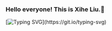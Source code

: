 ###  Hello everyone! This is Xihe Liu.👋

<!--
**foisliu/foisliu** is a ✨ _special_ ✨ repository because its `README.md` (this file) appears on your GitHub profile.

Here are some ideas to get you started:

- 🔭 I’m currently working on ...
- 🌱 I’m currently learning ...
- 👯 I’m looking to collaborate on ...
- 🤔 I’m looking for help with ...
- 💬 Ask me about ...
- 📫 How to reach me: ...
- 😄 Pronouns: ...
- ⚡ Fun fact: ...
-->
[![Typing SVG](https://readme-typing-svg.demolab.com?font=Ubuntu&size=25&duration=1000&pause=1500&color=4E2DA4&center=true&vCenter=true&multiline=true&width=800&height=150&lines=I+come+from+the+School+of+Physics+at+Shandong+University.;I+enjoy+astronomy%2C+symphonic+music%2C+and+reading+poetry.;Unisciti+a+me+per+una+corsa+sotto+le+stelle!)](https://git.io/typing-svg)
